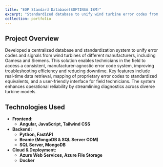 ```yaml
---
title: "EDP Standard Database(SOFTINSA IBM)"
excerpt: "Standardized database to unify wind turbine error codes from multiple manufacturers, enabling technicians to access consistent diagnostics in the field. <br/>"
collection: portfolio
---
```

## Project Overview

Developed a centralized database and standardization system to unify error codes and signals from wind turbines of different manufacturers, including Gamesa and Siemens. This solution enables technicians in the field to access a consistent, manufacturer-agnostic error code system, improving troubleshooting efficiency and reducing downtime. Key features include real-time data retrieval, mapping of proprietary error codes to standardized equivalents, and a user-friendly interface for field technicians. The system enhances operational reliability by streamlining diagnostics across diverse turbine models.

## Technologies Used

- **Frontend:**
  - **Angular, JavaScript, Tailwind CSS**
- **Backend:**
  - **Python, FastAPI**
  - **Beanie (MongoDB & SQL Server ODM)** 
  - **SQL Server, MongoDB**
- **Cloud & Deployment:**
  - **Azure Web Services, Azure File Storage**
  - **Docker**
